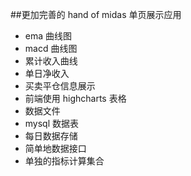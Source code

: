 ##更加完善的 hand of midas 单页展示应用

- ema 曲线图
- macd 曲线图
- 累计收入曲线
- 单日净收入
- 买卖平仓信息展示
- 前端使用 highcharts 表格
- 数据文件
- mysql 数据表
- 每日数据存储
- 简单地数据接口
- 单独的指标计算集合